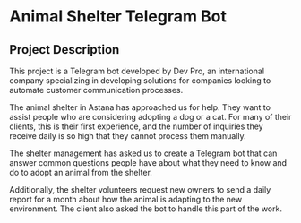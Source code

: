 # Animal Shelter Telegram Bot

## Project Description

This project is a Telegram bot developed by Dev Pro, an international company specializing in developing solutions for companies looking to automate customer communication processes.

The animal shelter in Astana has approached us for help. They want to assist people who are considering adopting a dog or a cat. For many of their clients, this is their first experience, and the number of inquiries they receive daily is so high that they cannot process them manually.

The shelter management has asked us to create a Telegram bot that can answer common questions people have about what they need to know and do to adopt an animal from the shelter.

Additionally, the shelter volunteers request new owners to send a daily report for a month about how the animal is adapting to the new environment. The client also asked the bot to handle this part of the work.
